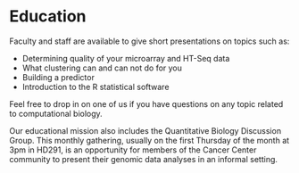 # Education

Faculty and staff are available to give short presentations on topics such as:

* Determining quality of your microarray and HT-Seq data
* What clustering can and can not do for you
* Building a predictor
* Introduction to the R statistical software

Feel free to drop in on one of us if you have questions on any topic related to computational biology.

Our educational mission also includes the Quantitative Biology
Discussion Group.  This monthly gathering, usually on the first
Thursday of the month at 3pm in HD291, is an opportunity for members
of the Cancer Center community to present their genomic data analyses
in an informal setting.

